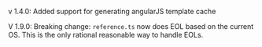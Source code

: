 v 1.4.0: 
Added support for generating angularJS template cache

V 1.9.0: 
Breaking change: `reference.ts` now does EOL based on the current OS. This is the only rational reasonable way to handle EOLs. 
